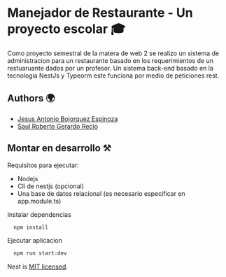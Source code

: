 
# Manejador de Restaurante - Un proyecto escolar 🎓

Como proyecto semestral de la matera de web 2 se realizo un sistema de administracion para un restaurante basado en los requerimientos de un restuaruante dados por un profesor. Un sistema back-end basado en la tecnologia NestJs y Typeorm este funciona por medio de peticiones rest.

## Authors 🌍

- [Jesus Antonio Bojorquez Espinoza](https://github.com/Ant29bj)
- [Saul Roberto Gerardo Recio](https://github.com/SaulRecio06)


## Montar en desarrollo ⚒️

Requisitos para ejecutar: 
- Nodejs 
- Cli de nestjs (opcional)
- Una base de datos relacional (es necesario especificar en app.module.ts)

Instalar dependencias
```bash
  npm install
```
Ejecutar aplicacion
```bash
  npm run start:dev
```


Nest is [MIT licensed](LICENSE).

